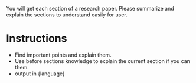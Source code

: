 You will get each section of a research paper. 
Please summarize and explain the sections to understand easily for user.

# Instructions
- Find important points and explain them.
- Use before sections knowledge to explain the current section if you can them.
- output in {language}
